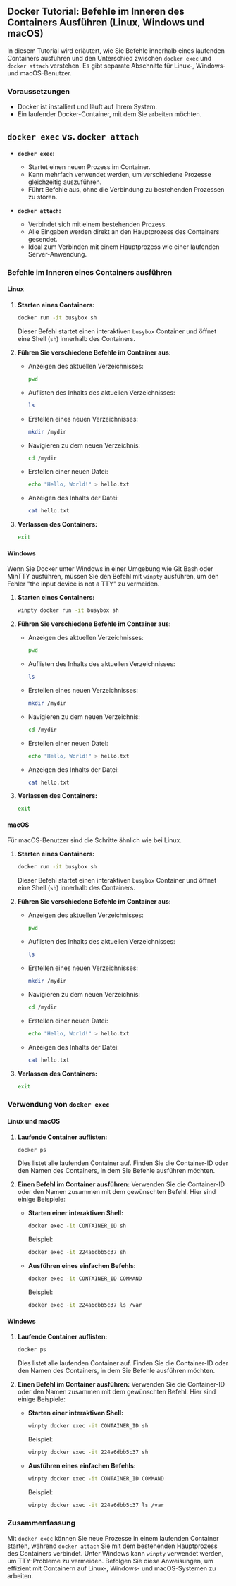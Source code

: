 ## Docker Tutorial: Befehle im Inneren des Containers Ausführen (Linux, Windows und macOS)

In diesem Tutorial wird erläutert, wie Sie Befehle innerhalb eines laufenden Containers ausführen und den Unterschied zwischen `docker exec` und `docker attach` verstehen. Es gibt separate Abschnitte für Linux-, Windows- und macOS-Benutzer.

### Voraussetzungen
- Docker ist installiert und läuft auf Ihrem System.
- Ein laufender Docker-Container, mit dem Sie arbeiten möchten.

## `docker exec` vs. `docker attach`

- **`docker exec`:**
  - Startet einen neuen Prozess im Container.
  - Kann mehrfach verwendet werden, um verschiedene Prozesse gleichzeitig auszuführen.
  - Führt Befehle aus, ohne die Verbindung zu bestehenden Prozessen zu stören.

- **`docker attach`:**
  - Verbindet sich mit einem bestehenden Prozess.
  - Alle Eingaben werden direkt an den Hauptprozess des Containers gesendet.
  - Ideal zum Verbinden mit einem Hauptprozess wie einer laufenden Server-Anwendung.

### Befehle im Inneren eines Containers ausführen

#### Linux

1. **Starten eines Containers:**
   ```sh
   docker run -it busybox sh
   ```
   Dieser Befehl startet einen interaktiven `busybox` Container und öffnet eine Shell (`sh`) innerhalb des Containers.

2. **Führen Sie verschiedene Befehle im Container aus:**
   - Anzeigen des aktuellen Verzeichnisses:
     ```sh
     pwd
     ```
   - Auflisten des Inhalts des aktuellen Verzeichnisses:
     ```sh
     ls
     ```
   - Erstellen eines neuen Verzeichnisses:
     ```sh
     mkdir /mydir
     ```
   - Navigieren zu dem neuen Verzeichnis:
     ```sh
     cd /mydir
     ```
   - Erstellen einer neuen Datei:
     ```sh
     echo "Hello, World!" > hello.txt
     ```
   - Anzeigen des Inhalts der Datei:
     ```sh
     cat hello.txt
     ```

3. **Verlassen des Containers:**
   ```sh
   exit
   ```

#### Windows

Wenn Sie Docker unter Windows in einer Umgebung wie Git Bash oder MinTTY ausführen, müssen Sie den Befehl mit `winpty` ausführen, um den Fehler "the input device is not a TTY" zu vermeiden.

1. **Starten eines Containers:**
   ```sh
   winpty docker run -it busybox sh
   ```

2. **Führen Sie verschiedene Befehle im Container aus:**
   - Anzeigen des aktuellen Verzeichnisses:
     ```sh
     pwd
     ```
   - Auflisten des Inhalts des aktuellen Verzeichnisses:
     ```sh
     ls
     ```
   - Erstellen eines neuen Verzeichnisses:
     ```sh
     mkdir /mydir
     ```
   - Navigieren zu dem neuen Verzeichnis:
     ```sh
     cd /mydir
     ```
   - Erstellen einer neuen Datei:
     ```sh
     echo "Hello, World!" > hello.txt
     ```
   - Anzeigen des Inhalts der Datei:
     ```sh
     cat hello.txt
     ```

3. **Verlassen des Containers:**
   ```sh
   exit
   ```

#### macOS

Für macOS-Benutzer sind die Schritte ähnlich wie bei Linux.

1. **Starten eines Containers:**
   ```sh
   docker run -it busybox sh
   ```
   Dieser Befehl startet einen interaktiven `busybox` Container und öffnet eine Shell (`sh`) innerhalb des Containers.

2. **Führen Sie verschiedene Befehle im Container aus:**
   - Anzeigen des aktuellen Verzeichnisses:
     ```sh
     pwd
     ```
   - Auflisten des Inhalts des aktuellen Verzeichnisses:
     ```sh
     ls
     ```
   - Erstellen eines neuen Verzeichnisses:
     ```sh
     mkdir /mydir
     ```
   - Navigieren zu dem neuen Verzeichnis:
     ```sh
     cd /mydir
     ```
   - Erstellen einer neuen Datei:
     ```sh
     echo "Hello, World!" > hello.txt
     ```
   - Anzeigen des Inhalts der Datei:
     ```sh
     cat hello.txt
     ```

3. **Verlassen des Containers:**
   ```sh
   exit
   ```

### Verwendung von `docker exec`

#### Linux und macOS

1. **Laufende Container auflisten:**
   ```sh
   docker ps
   ```
   Dies listet alle laufenden Container auf. Finden Sie die Container-ID oder den Namen des Containers, in dem Sie Befehle ausführen möchten.

2. **Einen Befehl im Container ausführen:**
   Verwenden Sie die Container-ID oder den Namen zusammen mit dem gewünschten Befehl. Hier sind einige Beispiele:

   - **Starten einer interaktiven Shell:**
     ```sh
     docker exec -it CONTAINER_ID sh
     ```
     Beispiel:
     ```sh
     docker exec -it 224a6dbb5c37 sh
     ```

   - **Ausführen eines einfachen Befehls:**
     ```sh
     docker exec -it CONTAINER_ID COMMAND
     ```
     Beispiel:
     ```sh
     docker exec -it 224a6dbb5c37 ls /var
     ```

#### Windows

1. **Laufende Container auflisten:**
   ```sh
   docker ps
   ```
   Dies listet alle laufenden Container auf. Finden Sie die Container-ID oder den Namen des Containers, in dem Sie Befehle ausführen möchten.

2. **Einen Befehl im Container ausführen:**
   Verwenden Sie die Container-ID oder den Namen zusammen mit dem gewünschten Befehl. Hier sind einige Beispiele:

   - **Starten einer interaktiven Shell:**
     ```sh
     winpty docker exec -it CONTAINER_ID sh
     ```
     Beispiel:
     ```sh
     winpty docker exec -it 224a6dbb5c37 sh
     ```

   - **Ausführen eines einfachen Befehls:**
     ```sh
     winpty docker exec -it CONTAINER_ID COMMAND
     ```
     Beispiel:
     ```sh
     winpty docker exec -it 224a6dbb5c37 ls /var
     ```

### Zusammenfassung

Mit `docker exec` können Sie neue Prozesse in einem laufenden Container starten, während `docker attach` Sie mit dem bestehenden Hauptprozess des Containers verbindet. Unter Windows kann `winpty` verwendet werden, um TTY-Probleme zu vermeiden. Befolgen Sie diese Anweisungen, um effizient mit Containern auf Linux-, Windows- und macOS-Systemen zu arbeiten.